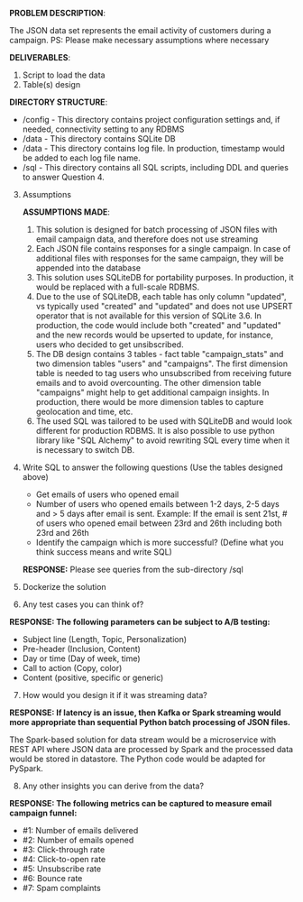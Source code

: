 <b>PROBLEM DESCRIPTION</b>:

The JSON data set represents the email activity of customers during a campaign.
PS: Please make necessary assumptions where necessary 

<b>DELIVERABLES</b>:
1) Script to load the data
2) Table(s) design 

<b>DIRECTORY STRUCTURE</b>:

- /config - This directory contains project configuration settings and, if needed, connectivity setting to any RDBMS
- /data - This directory contains SQLite DB
- /data - This directory contains log file. In production, timestamp would be added to each log file name.
- /sql - This directory contains all SQL scripts, including DDL and queries to answer Question 4.


3) Assumptions

    <b>ASSUMPTIONS MADE</b>:
    1) This solution is designed for batch processing of JSON files with email campaign data, and therefore does not use streaming
    2) Each JSON file contains responses for a single campaign. In case of additional files with responses for the same campaign, they will be appended into the database
    3) This solution uses SQLiteDB for portability purposes. In production, it would be replaced with a full-scale RDBMS.
    4) Due to the use of SQLiteDB, each table has only column "updated", vs typically used "created" and "updated" and does not use UPSERT operator that is not available for this version of SQLite 3.6. In production, the code would include both "created" and "updated" and the new records would be upserted to update, for instance, users who decided to get unsibscribed.
    5) The DB design contains 3 tables - fact table "campaign_stats" and two dimension tables "users" and "campaigns". The first dimension table is needed to tag users who unsubscribed from receiving future emails and to avoid overcounting. The other dimension table "campaigns" might help to get additional campaign insights. In production, there would be more dimension tables to capture geolocation and time, etc.
    6) The used SQL was tailored to be used with SQLiteDB and would look different for production RDBMS. It is also possible to use python library like "SQL Alchemy" to avoid rewriting SQL every time when it is necessary to switch DB.

4) Write SQL to answer the following questions (Use the tables designed above) 
   - Get emails of users who opened email
   - Number of users who opened emails between 1-2 days, 2-5 days and > 5 days after email is sent. Example: If the email is sent 21st, # of users who opened email between 23rd and 26th including both 23rd and 26th
   - Identify the campaign which is more successful? (Define what you think success means and write SQL) 
   
   <b>RESPONSE:</b>
   Please see queries from the sub-directory /sql
   
5) Dockerize the solution
6) Any test cases you can think of?

<b>RESPONSE: The following parameters can be subject to A/B testing:</b>

-	Subject line (Length, Topic, Personalization)
-	Pre-header (Inclusion, Content)
-	Day or time (Day of week, time)
-	Call to action (Copy, color)
-	Content (positive, specific or generic)


7) How would you design it if it was streaming data?

<b>RESPONSE: If latency is an issue, then Kafka or Spark streaming would more appropriate than sequential Python batch processing of JSON files.</b>

The Spark-based solution for data stream would be a microservice with REST API where JSON data are processed by Spark and the processed data would be stored in datastore.
The Python code would be adapted for PySpark.

8) Any other insights you can derive from the data? 

<b>RESPONSE: The following metrics can be captured to measure email campaign funnel:</b>
- #1: Number of emails delivered
- #2: Number of emails opened
- #3: Click-through rate
- #4: Click-to-open rate
- #5: Unsubscribe rate
- #6: Bounce rate
- #7: Spam complaints 




